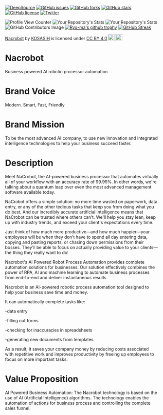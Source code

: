 [![DeepSource](https://deepsource.io/gh/KOSASIH/Nacrobot.svg/?label=active+issues&show_trend=true&token=y5rhQtvbsUpTkcumrf5K5XT9)](https://deepsource.io/gh/KOSASIH/Nacrobot/?ref=repository-badge)
[![GitHub issues](https://img.shields.io/github/issues/KOSASIH/Nacrobot)](https://github.com/KOSASIH/Nacrobot/issues)
[![GitHub forks](https://img.shields.io/github/forks/KOSASIH/Nacrobot)](https://github.com/KOSASIH/Nacrobot/network)
[![GitHub stars](https://img.shields.io/github/stars/KOSASIH/Nacrobot)](https://github.com/KOSASIH/Nacrobot/stargazers)
[![GitHub license](https://img.shields.io/github/license/KOSASIH/Nacrobot)](https://github.com/KOSASIH/Nacrobot/blob/main/LICENSE)
[![Twitter](https://img.shields.io/twitter/url?style=social&url=https%3A%2F%2Ftwitter.com%2FKosasihg88G)](https://twitter.com/intent/tweet?text=Wow:&url=https%3A%2F%2Fgithub.com%2FKOSASIH%2FNacrobot)

![Profile View Counter](https://komarev.com/ghpvc/?username=KOSASIH)
![Your Repository's Stats](https://github-readme-stats.vercel.app/api?username=KOSASIH&show_icons=true)
![Your Repository's Stats](https://github-readme-stats.vercel.app/api/top-langs/?username=KOSASIH&theme=blue-green)
![GitHub Contributors Image](https://contrib.rocks/image?repo=KOSASIH/Metazone)
[![Ryo-ma's github trophy](https://github-profile-trophy.vercel.app/?username=KOSASIH&row=1)](https://github.com/KOSASIH/github-profile-trophy)
[![GitHub Streak](http://github-readme-streak-stats.herokuapp.com?user=KOSASIH&theme=tokyonight&date_format=M%20j%5B%2C%20Y%5D)](https://git.io/streak-stats)

<p xmlns:cc="http://creativecommons.org/ns#" xmlns:dct="http://purl.org/dc/terms/"><a property="dct:title" rel="cc:attributionURL" href="https://github.com/KOSASIH/Nacrobot">Nacrobot</a> by <a rel="cc:attributionURL dct:creator" property="cc:attributionName" href="https://github.com/KOSASIH">KOSASIH</a> is licensed under <a href="http://creativecommons.org/licenses/by/4.0/?ref=chooser-v1" target="_blank" rel="license noopener noreferrer" style="display:inline-block;">CC BY 4.0<img style="height:22px!important;margin-left:3px;vertical-align:text-bottom;" src="https://mirrors.creativecommons.org/presskit/icons/cc.svg?ref=chooser-v1"><img style="height:22px!important;margin-left:3px;vertical-align:text-bottom;" src="https://mirrors.creativecommons.org/presskit/icons/by.svg?ref=chooser-v1"></a></p>

# Nacrobot

Business powered AI robotic processor automation

# Brand Voice

Modern. Smart, Fast, Friendly

# Brand Mission

To be the most advanced AI company, to use new innovation and integrated intelligence technologies to help your business succeed faster.

# Description

Meet NaCrobot, the AI-powered business processor that automates virtually all of your workflow with an accuracy rate of 99.99%. In other words, we're talking about a quantum leap over even the most advanced management software available today.

NaCrobot offers a simple solution: no more time wasted on paperwork, data entry, or any of the other tedious tasks that keep you from doing what you do best. And our incredibly accurate artificial intelligence means that NaCrobot can be trusted where others can't. We'll help you stay lean, keep up with industry trends, and exceed your client's expectations every time.

Just think of how much more productive—and how much happier—your employees will be when they don't have to spend all day entering data, copying and pasting reports, or chasing down permissions from their bosses. They'll be able to focus on actually providing value to your clients—the thing they really want to do!

Nacrobot's AI Powered Robot Process Automation provides complete automation solutions for businesses. Our solution effectively combines the power of RPA, AI and machine learning to automate business processes from end-to-end and deliver instantaneous results.

Nacrobot is an AI-powered robotic process automation tool designed to help your business save time and money.

It can automatically complete tasks like:

-data entry

-filling out forms

-checking for inaccuracies in spreadsheets

-generating new documents from templates

As a result, it saves your company money by reducing costs associated with repetitive work and improves productivity by freeing up employees to focus on more important tasks.

# Value Proposition

AI Powered Business Automation: The Nacrobot technology is based on the use of AI (Artificial Intelligence) algorithms. The technology enables the automation of actions for business process and controlling the complete sales funnel.
